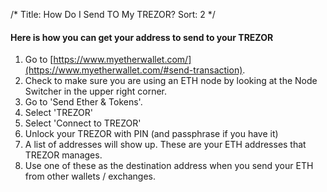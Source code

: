 /*
Title: How Do I Send TO My TREZOR?
Sort: 2
*/

#### Here is how you can get your address to send to your TREZOR

1.  Go to [https://www.myetherwallet.com/](https://www.myetherwallet.com/#send-transaction).
2.  Check to make sure you are using an ETH node by looking at the Node Switcher in the upper right corner.
3.  Go to 'Send Ether & Tokens'.
4.  Select 'TREZOR'
5.  Select 'Connect to TREZOR'
6.  Unlock your TREZOR with PIN (and passphrase if you have it)
7.  A list of addresses will show up. These are your ETH addresses that TREZOR manages. 
8.  Use one of these as the destination address when you send your ETH from other wallets / exchanges.